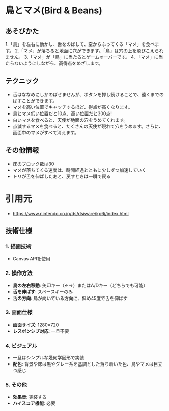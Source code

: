 
# 鳥とマメ(Bird & Beans)

## あそびかた
1.「鳥」を左右に動かし、舌をのばして、空からふってくる「マメ」を食べます。
2.「マメ」が落ちると地面に穴ができます。「鳥」は穴の上を飛びこえられません。
3.「マメ」が「鳥」に当たるとゲームオーバーです。
4. 「マメ」に当たらないようにしながら、高得点をめざします。

## テクニック
- 舌はななめにしかのばせませんが、ボタンを押し続けることで、遠くまでのばすことができます。
- マメを高い位置でキャッチするほど、得点が高くなります。
-   鳥とマメ低い位置だと10点、高い位置だと300点!
- 白いマメを食べると、天使が地面の穴をうめてくれます。
- 点滅するマメを食べると、たくさんの天使が現れて穴をうめます。さらに、画面中のマメがすべて消えます。

## その他情報
- 床のブロック数は30
- マメが落ちてくる速度は、時間経過とともに少しずつ加速していく
- トリが舌を伸ばしたあと、戻すときは一瞬で戻る

# 引用元
- https://www.nintendo.co.jp/ds/dsiware/kp6j/index.html

## 技術仕様

### 1. 描画技術
- Canvas APIを使用

### 2. 操作方法
- **鳥の左右移動**: 矢印キー（←→）またはA/Dキー（どちらでも可能）
- **舌を伸ばす**: スペースキーのみ
- **舌の方向**: 鳥が向いている方向に、斜め45度で舌を伸ばす

### 3. 画面仕様
- **画面サイズ**: 1280×720
- **レスポンシブ対応**: 一旦不要

### 4. ビジュアル
- 一旦はシンプルな幾何学図形で実装
- **配色**: 背景や床は黒やグレー系を基調とした落ち着いた色、鳥やマメは目立つ感じ

### 5. その他
- **効果音**: 実装する
- **ハイスコア機能**: 必要
